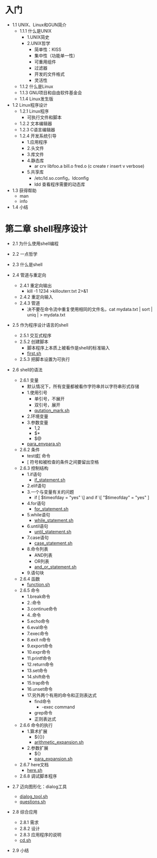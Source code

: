 # 入门
- 1.1 UNIX、Linux和GUN简介
    - 1.1.1 什么是UNIX
        - 1.UNIX简史
        - 2.UNIX哲学
            - 简单性：KISS
            - 集中性（功能单一性）
            - 可重用组件
            - 过滤器
            - 开发的文件格式
            - 灵活性
    - 1.1.2 什么是Linux
    - 1.1.3 GNU项目和自由软件基金会
    - 1.1.4 Linux发生版
- 1.2 Linux程序设计
    - 1.2.1 Linux程序
        - 可执行文件和脚本
    - 1.2.2 文本编辑器
    - 1.2.3 C语言编辑器
    - 1.2.4 开发系统引导
        - 1.应用程序
        - 2.头文件
        - 3.库文件
        - 4.静态库
            - ar crv libfoo.a bill.o fred.o (c create r insert v verbose)
        - 5.共享库
            - /etc/ld.so.config，ldconfig
            - ldd 查看程序需要的动态库
- 1.3 获得帮助
    - man
    - info
- 1.4 小结

# 第二章 shell程序设计
- 2.1 为什么使用shell编程
- 2.2 一点哲学
- 2.3 什么是shell
- 2.4 管道与重定向
    - 2.4.1 重定向输出
        - kill -1 1234 >killouterr.txt 2>&1
    - 2.4.2 重定向输入
    - 2.4.3 管道
        - 决不要在命令流中重复使用相同的文件名，cat mydata.txt | sort | uniq | > mydata.txt
- 2.5 作为程序设计语言的shell
    - 2.5.1 交互式程序
    - 2.5.2 创建脚本
        - 脚本程序上本质上被看作是shell的标准输入
        - [first.sh](/Chapter1/2.5.2/first.sh)
    - 2.5.3 把脚本设置为可执行
- 2.6 shell的语法
    - 2.6.1 变量
        - 默认情况下，所有变量都被看作字符串并以字符串形式存储
        - 1.使用引号
            - 单引号，不展开
            - 双引号，展开
            - [qutation_mark.sh](/Chapter1/2.6.1/para_envpara.sh)
        - 2.环境变量
        - 3.参数变量
            - $1,$2
            - $*
            - $@
        - [para_envpara.sh](/Chapter1/2.6.1/para_envpara.sh)
    - 2.6.2 条件
        - test或\[ 命令
        - \[ 符号和被检查的条件之间要留出空格
    - 2.6.3 控制结构
        - 1.if语句
            - [if_statement.sh](/Chapter1/2.6.3/if_statement.sh)
        - 2.elif语句
        - 3.一个与变量有关的问题
            - if \[ $timeofday = "yes" \] and if \[ "$timeofday" = "yes" \]
        - 4.for语句
            - [for_statement.sh](/Chapter1/2.6.3/for_statement.sh)
        - 5.while语句
            - [while_statement.sh](/Chapter1/2.6.3/while_statement.sh)
        - 6.until语句
            - [until_statement.sh](/Chapter1/2.6.3/until_statement.sh)
        - 7.case语句
            - [case_statement.sh](/Chapter1/2.6.3/case_statement.sh)
        - 8.命令列表
            - AND列表
            - OR列表
            - [and_or_statement.sh](/Chapter1/2.6.3/and_or_statement.sh)
        - 9.语句块
    - 2.6.4 函数
        - [function.sh](/Chapter1/2.6.4/function.sh)
    - 2.6.5 命令
        - 1.break命令
        - 2.:命令
        - 3.continue命令
        - 4..命令
        - 5.echo命令
        - 6.eval命令
        - 7.exec命令
        - 8.exit n命令
        - 9.export命令
        - 10.expr命令
        - 11.printf命令
        - 12.return命令
        - 13.set命令
        - 14.shift命令
        - 15.trap命令
        - 16.unset命令
        - 17.另外两个有用的命令和正则表达式
            - find命令
                - -exec command
            - grep命令
            - 正则表达式
    - 2.6.6 命令的执行
        - 1.算术扩展
            - ${{}}
            - [arithmetic_expansion.sh](/Chapter1/2.6.6/arithmetic_expansion.sh)
        - 2.参数扩展
            - ${}
            - [para_expansion.sh](/Chapter1/2.6.6/para_expansion.sh)
    - 2.6.7 here文档
        - [here.sh](/Chapter1/2.6.7/here.sh)
    - 2.6.8 调试脚本程序

- 2.7 迈向图形化：dialog工具
    - [dialog_tool.sh](/Chapter1/2.7/dialog_tool.sh)
    - [questions.sh](/Chapter1/2.7/questions.sh)

- 2.8 综合应用
    - 2.8.1 需求
    - 2.8.2 设计
    - 2.8.3 应用程序的说明
    - [cd.sh](/Chapter1/2.8/cd.sh)

- 2.9 小结